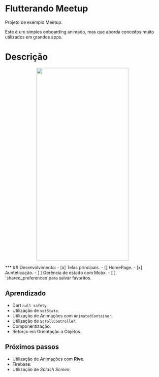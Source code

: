 # Flutterando Meetup

Projeto de exemplo Meetup.

Este é um simples onboarding animado, mas que aborda conceitos muito utilizados em grandes apps.

# Descrição
 
  <p align="center">
 <img  width="300" height="625" src="assets/to_readme/present.gif">
 <p/>
***
 ## Desenvolvimento:
 - [x] Telas principais.
 - [] HomePage.
 - [x] Aunteticação.
 - [ ] Gerência de estado com Mobx.
 - [ ] `shared_preferences`para salvar favoritos.

 
 ## Aprendizado
* Dart `null safety`. 
* Utilização de `setState`.
* Utilização de Animações com `AnimatedContainer`.
* Utilização de `ScrollController`.
* Componentização.
* Reforço em Orientação a Objetos.

 ## Próximos passos
* Utilização de Animações com **Rive**.
* Firebase.
* Utilização de *Splash Screen*.